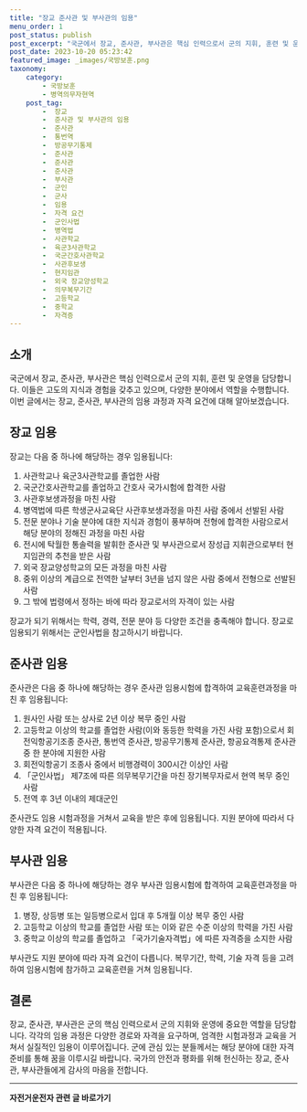 ```yaml
---
title: "장교 준사관 및 부사관의 임용"
menu_order: 1
post_status: publish
post_excerpt: "국군에서 장교, 준사관, 부사관은 핵심 인력으로서 군의 지휘, 훈련 및 운영을 담당합니다. 이들은 고도의 지식과 경험을 갖추고 있으며, 다양한 분야에서 역할을 수행합니다. 이번 글에서는 장교, 준사관, 부사관의 임용 과정과 자격 요건에 대해 알아보겠습니다."
post_date: 2023-10-20 05:23:42
featured_image: _images/국방보훈.png
taxonomy:
    category:
        - 국방보훈
        - 병역의무자현역
    post_tag:
        -  장교
        -  준사관 및 부사관의 임용
        -  준사관
        -  통번역
        -  방공무기통제
        -  준사관
        -  준사관
        -  준사관
        -  부사관
        -  군인
        -  군사
        -  임용
        -  자격 요건
        -  군인사법
        -  병역법
        -  사관학교
        -  육군3사관학교
        -  국군간호사관학교
        -  사관후보생
        -  현지임관
        -  외국 장교양성학교
        -  의무복무기간
        -  고등학교
        -  중학교
        -  자격증
---
```




## 소개

국군에서 장교, 준사관, 부사관은 핵심 인력으로서 군의 지휘, 훈련 및 운영을 담당합니다. 이들은 고도의 지식과 경험을 갖추고 있으며, 다양한 분야에서 역할을 수행합니다. 이번 글에서는 장교, 준사관, 부사관의 임용 과정과 자격 요건에 대해 알아보겠습니다.

## 장교 임용

장교는 다음 중 하나에 해당하는 경우 임용됩니다:
1. 사관학교나 육군3사관학교를 졸업한 사람
2. 국군간호사관학교를 졸업하고 간호사 국가시험에 합격한 사람
3. 사관후보생과정을 마친 사람
4. 병역법에 따른 학생군사교육단 사관후보생과정을 마친 사람 중에서 선발된 사람
5. 전문 분야나 기술 분야에 대한 지식과 경험이 풍부하며 전형에 합격한 사람으로서 해당 분야의 정해진 과정을 마친 사람
6. 전시에 탁월한 통솔력을 발휘한 준사관 및 부사관으로서 장성급 지휘관으로부터 현지임관의 추천을 받은 사람
7. 외국 장교양성학교의 모든 과정을 마친 사람
8. 중위 이상의 계급으로 전역한 날부터 3년을 넘지 않은 사람 중에서 전형으로 선발된 사람
9. 그 밖에 법령에서 정하는 바에 따라 장교로서의 자격이 있는 사람

장교가 되기 위해서는 학력, 경력, 전문 분야 등 다양한 조건을 충족해야 합니다. 장교로 임용되기 위해서는 군인사법을 참고하시기 바랍니다.

## 준사관 임용

준사관은 다음 중 하나에 해당하는 경우 준사관 임용시험에 합격하여 교육훈련과정을 마친 후 임용됩니다:
1. 원사인 사람 또는 상사로 2년 이상 복무 중인 사람
2. 고등학교 이상의 학교를 졸업한 사람(이와 동등한 학력을 가진 사람 포함)으로서 회전익항공기조종 준사관, 통번역 준사관, 방공무기통제 준사관, 항공요격통제 준사관 중 한 분야에 지원한 사람
3. 회전익항공기 조종사 중에서 비행경력이 300시간 이상인 사람
4. 「군인사법」 제7조에 따른 의무복무기간을 마친 장기복무자로서 현역 복무 중인 사람
5. 전역 후 3년 이내의 제대군인

준사관도 임용 시험과정을 거쳐서 교육을 받은 후에 임용됩니다. 지원 분야에 따라서 다양한 자격 요건이 적용됩니다.

## 부사관 임용

부사관은 다음 중 하나에 해당하는 경우 부사관 임용시험에 합격하여 교육훈련과정을 마친 후 임용됩니다:
1. 병장, 상등병 또는 일등병으로서 입대 후 5개월 이상 복무 중인 사람
2. 고등학교 이상의 학교를 졸업한 사람 또는 이와 같은 수준 이상의 학력을 가진 사람
3. 중학교 이상의 학교를 졸업하고 「국가기술자격법」에 따른 자격증을 소지한 사람

부사관도 지원 분야에 따라 자격 요건이 다릅니다. 복무기간, 학력, 기술 자격 등을 고려하여 임용시험에 참가하고 교육훈련을 거쳐 임용됩니다.

## 결론

장교, 준사관, 부사관은 군의 핵심 인력으로서 군의 지휘와 운영에 중요한 역할을 담당합니다. 각각의 임용 과정은 다양한 경로와 자격을 요구하며, 엄격한 시험과정과 교육을 거쳐서 실질적인 임용이 이루어집니다. 군에 관심 있는 분들께서는 해당 분야에 대한 자격 준비를 통해 꿈을 이루시길 바랍니다. 국가의 안전과 평화를 위해 헌신하는 장교, 준사관, 부사관들에게 감사의 마음을 전합니다.
<!-- wp:separator -->
<hr class="wp-block-separator has-alpha-channel-opacity"/>
<!-- /wp:separator -->

<!-- wp:group {"backgroundColor":"base","layout":{"type":"constrained"}} -->
<div class="wp-block-group has-base-background-color has-background"><!-- wp:paragraph {"align":"center","fontSize":"medium"} -->
<p class="has-text-align-center has-large-font-size"><strong>자전거운전자 관련 글 바로가기</strong></p>
<!-- /wp:paragraph -->


<!-- wp:latest-posts
{"categories":[{"id":1713,"count":19,"description":"","link":"https://uknowlaw.com/category/%ec%9e%90%ec%a0%84%ea%b1%b0%ec%9a%b4%ec%a0%84%ec%9e%90/","name":"자전거운전자","slug":"자전거운전자","taxonomy":"category","parent":0,"meta":[],"_links":{"self":[{"href":"https://uknowlaw.com/wp-json/wp/v2/categories/1713"}],"collection":[{"href":"https://uknowlaw.com/wp-json/wp/v2/categories"}],"about":[{"href":"https://uknowlaw.com/wp-json/wp/v2/taxonomies/category"}],"wp:post_type":[{"href":"https://uknowlaw.com/wp-json/wp/v2/posts?categories=1713"}],"curies":[{"name":"wp","href":"https://api.w.org/{rel}","templated":true}]}}],"postsToShow":100,"excerptLength":28,"postLayout":"grid","columns":2,"featuredImageAlign":"left","featuredImageSizeSlug":"large","fontSize":"small"} /--></div>
<!-- /wp:group -->